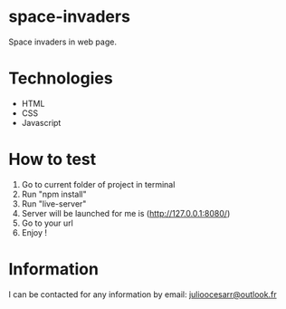 # space-invaders

Space invaders in web page.

# Technologies

- HTML
- CSS
- Javascript

# How to test

1. Go to current folder of project in terminal
2. Run "npm install"
3. Run "live-server"
3. Server will be launched for me is (http://127.0.0.1:8080/)
4. Go to your url
5. Enjoy !

# Information

I can be contacted for any information by email: julioocesarr@outlook.fr
